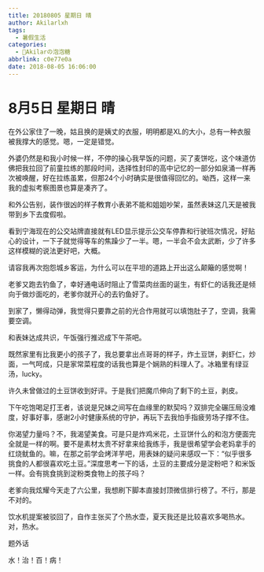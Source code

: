 ```yaml
---
title: 20180805 星期日 晴
author: Akilarlxh
tags:
  - 暑假生活
categories:
  - 🍬Akilarの泡泡糖
abbrlink: c0e77e0a
date: 2018-08-05 16:06:00
---
```

# 8月5日 星期日 晴

在外公家住了一晚，姑且换的是姨丈的衣服，明明都是XL的大小，总有一种衣服被我撑大的感觉。嗯，一定是错觉。

外婆仍然是和我小时候一样，不停的操心我早饭的问题，买了麦饼吃，这个味道仿佛把我拉回了前童拉练的那段时间，选择性封印的高中记忆的一部分如泉涌一样再次被唤醒，好在拉练虽累，但那24个小时确实是很值得回忆的。呦西，这样一来我的虚拟考察图景也算是凑齐了。

和外公告别，装作很凶的样子教育小表弟不能和姐姐吵架，虽然表妹这几天是被我带到乡下去度假啦。

看到宁海现在的公交站牌直接就有LED显示提示公交车停靠和行驶班次情况，好贴心的设计，一下子就觉得等车的焦躁少了一半。嗯，一半会不会太武断，少了许多这样模糊的说法更好吧，大概。

请容我再次抱怨城乡客运，为什么可以在平坦的道路上开出这么颠簸的感觉啊！

老爹又跑去钓鱼了，幸好通电话时阻止了雪菜肉丝面的诞生，有虾仁的话我还是倾向于做炒面吃的，老爹你就开心的去钓鱼好了。

到家了，懒得动弹，我觉得只要靠之前的光合作用就可以填饱肚子了，空调，我需要空调。

和表妹达成共识，午饭强行推迟成下午茶吧。

既然家里有比我更小的孩子了，我总要拿出点哥哥的样子，炸土豆饼，剥虾仁，炒面，一气呵成，只是家常菜程度的话我也算是个娴熟的料理人了。冰箱里有绿豆汤，lucky。

许久未曾做过的土豆饼收到好评。于是我们把魔爪伸向了剩下的土豆，剥皮。

下午吃饱喝足打王者，该说是兄妹之间写在血缘里的默契吗？双排完全碾压局没难度，好事好事，感谢2小时健康系统的守护，再玩下去我怕手指疲劳场子撑不住。

你渴望力量吗？不，我渴望美食。可是只是炸鸡米花，土豆饼什么的和泡方便面完全就是一样的啊。要不是素材太贵不好拿来给我练手，我是很希望学会老妈拿手的红烧鱿鱼的。嘛，在那之前学会烤洋芋吧，用表妹的疑问来感叹一下：“似乎很多挑食的人都很喜欢吃土豆。”深度思考一下的话，土豆的主要成分是淀粉吧？和米饭一样。会有挑食挑到淀粉类食物上的孩子吗？

老爹向我炫耀今天走了六公里，我想刷下脚本直接封顶微信排行榜了。不行，那是不对的。

饮水机提案被驳回了，自作主张买了个热水壶，夏天我还是比较喜欢多喝热水。对，热水。

题外话

水！治！百！病！